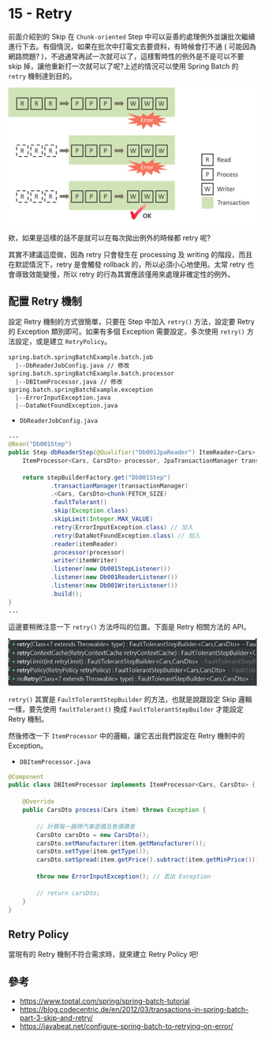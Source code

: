# 15 - Retry
前面介紹到的 Skip 在 `Chunk-oriented` Step 中可以妥善的處理例外並讓批次繼續進行下去。有個情況，如果在批次中打電文去要資料，有時候會打不通 ( 可能因為網路問題? )，不過通常再試一次就可以了，這樣暫時性的例外是不是可以不要 skip 掉，讓他重新打一次就可以了呢?上述的情況可以使用 Spring Batch 的 `retry` 機制達到目的。

![](/images/15-1.png)

欸，如果是這樣的話不是就可以在每次拋出例外的時候都 retry 呢?

其實不建議這麼做，因為 retry 只會發生在 processing 及 writing 的階段，而且在默認情況下，retry 是會觸發 rollback 的，所以必須小心地使用。太常 retry 也會導致效能變慢，所以 retry 的行為其實應該僅用來處理非確定性的例外。

## 配置 Retry 機制
設定 Retry 機制的方式很簡單，只要在 Step 中加入 `retry()` 方法，設定要 Retry 的 Exception 類別即可。如果有多個 Exception 需要設定，多次使用 `retry()` 方法設定，或是建立 `RetryPolicy`。

```
spring.batch.springBatchExample.batch.job
  |--DbReaderJobConfig.java // 修改
spring.batch.springBatchExample.batch.processor
  |--DBItemProcessor.java // 修改
spring.batch.springBatchExample.exception
  |--ErrorInputException.java
  |--DataNotFoundException.java
```

* `DbReaderJobConfig.java`
```java
...
@Bean("Db001Step")
public Step dbReaderStep(@Qualifier("Db001JpaReader") ItemReader<Cars> itemReader, @Qualifier("Db001FileWriter") ItemWriter<CarsDto> itemWriter,
    ItemProcessor<Cars, CarsDto> processor, JpaTransactionManager transactionManager) {

    return stepBuilderFactory.get("Db001Step")
            .transactionManager(transactionManager)
            .<Cars, CarsDto>chunk(FETCH_SIZE)
            .faultTolerant()
            .skip(Exception.class)
            .skipLimit(Integer.MAX_VALUE)
            .retry(ErrorInputException.class) // 加入
            .retry(DataNotFoundException.class) // 加入
            .reader(itemReader)
            .processor(processor)
            .writer(itemWriter)
            .listener(new Db001StepListener())
            .listener(new Db001ReaderListener())
            .listener(new Db001WriterListener())
            .build();
}
...
```

這邊要稍微注意一下 `retry()` 方法呼叫的位置。下面是 Retry 相關方法的 API。

![](/images/15-2.png)

`retry()` 其實是 `FaultTolerantStepBuilder` 的方法，也就是說跟設定 Skip 邏輯一樣，要先使用 `faultTolerant()` 換成 `FaultTolerantStepBuilder` 才能設定 Retry 機制。

然後修改一下 `ItemProcessor` 中的邏輯，讓它丟出我們設定在 Retry 機制中的 Exception。

* `DBItemProcessor.java`
```java
@Component
public class DBItemProcessor implements ItemProcessor<Cars, CarsDto> {

    @Override
    public CarsDto process(Cars item) throws Exception {

        // 計算每一廠牌汽車底價及售價價差
        CarsDto carsDto = new CarsDto();
        carsDto.setManufacturer(item.getManufacturer());
        carsDto.setType(item.getType());
        carsDto.setSpread(item.getPrice().subtract(item.getMinPrice()));
        
        throw new ErrorInputException(); // 丟出 Exception

        // return carsDto;
    }
}
```

## Retry Policy
當現有的 Retry 機制不符合需求時，就來建立 Retry Policy 吧!


## 參考
* https://www.toptal.com/spring/spring-batch-tutorial
* https://blog.codecentric.de/en/2012/03/transactions-in-spring-batch-part-3-skip-and-retry/
* https://javabeat.net/configure-spring-batch-to-retrying-on-error/
